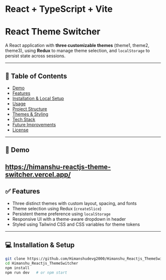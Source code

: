 # React + TypeScript + Vite
# React Theme Switcher

A React application with **three customizable themes** (theme1, theme2, theme3), using **Redux** to manage theme selection, and `localStorage` to persist state across sessions.

---

## 🧩 Table of Contents

- [Demo](#demo)  
- [Features](#features)  
- [Installation & Local Setup](#installation--setup)  
- [Usage](#usage)  
- [Project Structure](#project-structure)  
- [Themes & Styling](#themes--styling)  
- [Tech Stack](#tech-stack)  
- [Future Improvements](#future-improvements)  
- [License](#license)

---

## 🚀 Demo
https://himanshu-reactjs-theme-switcher.vercel.app/
---

## ✅ Features

- Three distinct themes with custom layout, spacing, and fonts  
- Theme selection using Redux (`createSlice`)  
- Persistent theme preference using `localStorage`  
- Responsive UI with a theme-aware dropdown in header  
- Styled using Tailwind CSS and CSS variables for theme tokens

---

## 💻 Installation & Setup

```bash
git clone https://github.com/Himanshudevg2000/Himanshu_Reactjs_ThemeSwitcher.git
cd Himanshu_Reactjs_ThemeSwitcher
npm install
npm run dev   # or npm start
